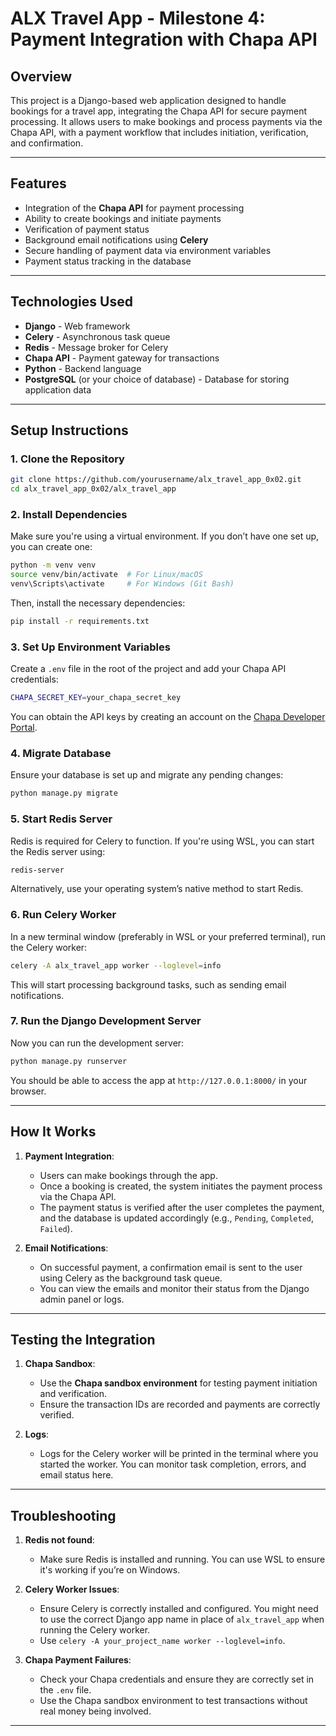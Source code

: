 # **ALX Travel App - Milestone 4: Payment Integration with Chapa API**

## **Overview**
This project is a Django-based web application designed to handle bookings for a travel app, integrating the Chapa API for secure payment processing. It allows users to make bookings and process payments via the Chapa API, with a payment workflow that includes initiation, verification, and confirmation.

---

## **Features**
- Integration of the **Chapa API** for payment processing
- Ability to create bookings and initiate payments
- Verification of payment status
- Background email notifications using **Celery**
- Secure handling of payment data via environment variables
- Payment status tracking in the database

---

## **Technologies Used**
- **Django** - Web framework
- **Celery** - Asynchronous task queue
- **Redis** - Message broker for Celery
- **Chapa API** - Payment gateway for transactions
- **Python** - Backend language
- **PostgreSQL** (or your choice of database) - Database for storing application data

---

## **Setup Instructions**

### **1. Clone the Repository**

```sh
git clone https://github.com/yourusername/alx_travel_app_0x02.git
cd alx_travel_app_0x02/alx_travel_app
```

### **2. Install Dependencies**

Make sure you're using a virtual environment. If you don’t have one set up, you can create one:

```sh
python -m venv venv
source venv/bin/activate  # For Linux/macOS
venv\Scripts\activate     # For Windows (Git Bash)
```

Then, install the necessary dependencies:

```sh
pip install -r requirements.txt
```

### **3. Set Up Environment Variables**

Create a `.env` file in the root of the project and add your Chapa API credentials:

```sh
CHAPA_SECRET_KEY=your_chapa_secret_key
```

You can obtain the API keys by creating an account on the [Chapa Developer Portal](https://developer.chapa.co/).

### **4. Migrate Database**

Ensure your database is set up and migrate any pending changes:

```sh
python manage.py migrate
```

### **5. Start Redis Server**

Redis is required for Celery to function. If you're using WSL, you can start the Redis server using:

```sh
redis-server
```

Alternatively, use your operating system’s native method to start Redis.

### **6. Run Celery Worker**

In a new terminal window (preferably in WSL or your preferred terminal), run the Celery worker:

```sh
celery -A alx_travel_app worker --loglevel=info
```

This will start processing background tasks, such as sending email notifications.

### **7. Run the Django Development Server**

Now you can run the development server:

```sh
python manage.py runserver
```

You should be able to access the app at `http://127.0.0.1:8000/` in your browser.

---

## **How It Works**

1. **Payment Integration**:
   - Users can make bookings through the app.
   - Once a booking is created, the system initiates the payment process via the Chapa API.
   - The payment status is verified after the user completes the payment, and the database is updated accordingly (e.g., `Pending`, `Completed`, `Failed`).

2. **Email Notifications**:
   - On successful payment, a confirmation email is sent to the user using Celery as the background task queue.
   - You can view the emails and monitor their status from the Django admin panel or logs.

---

## **Testing the Integration**

1. **Chapa Sandbox**:  
   - Use the **Chapa sandbox environment** for testing payment initiation and verification.
   - Ensure the transaction IDs are recorded and payments are correctly verified.

2. **Logs**:  
   - Logs for the Celery worker will be printed in the terminal where you started the worker. You can monitor task completion, errors, and email status here.

---

## **Troubleshooting**

1. **Redis not found**:
   - Make sure Redis is installed and running. You can use WSL to ensure it's working if you’re on Windows.

2. **Celery Worker Issues**:
   - Ensure Celery is correctly installed and configured. You might need to use the correct Django app name in place of `alx_travel_app` when running the Celery worker.
   - Use `celery -A your_project_name worker --loglevel=info`.

3. **Chapa Payment Failures**:
   - Check your Chapa credentials and ensure they are correctly set in the `.env` file.
   - Use the Chapa sandbox environment to test transactions without real money being involved.

---

